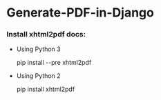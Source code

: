 # Generate-PDF-in-Django


### Install xhtml2pdf docs:

- Using Python 3

	pip install --pre xhtml2pdf 

- Using Python 2

	pip install xhtml2pdf
